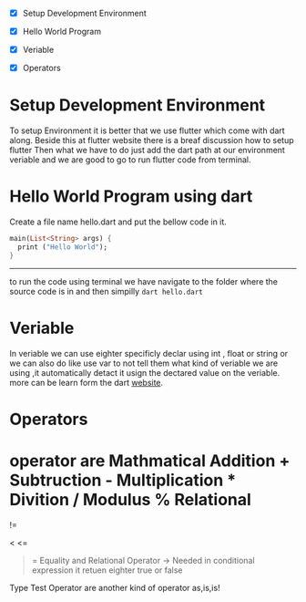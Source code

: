 - [x] Setup Development Environment
- [x] Hello World Program
- [x] Veriable
- [x] Operators


# Setup Development Environment
To setup Environment it is better that we use flutter which come with dart along.
Beside this at flutter website there is a breaf discussion how to setup flutter
Then what we have to do just add the dart path at our environment veriable and we are good to go
to run flutter code from terminal.

# Hello World Program using dart
Create a file name hello.dart and put the bellow code in it.
```dart
main(List<String> args) {
  print ("Hello World");
}
```
----------
to run the code using terminal we have navigate to the folder where the source code is in
and then simpilly `dart hello.dart`

# Veriable
In veriable we can use eighter specificly declar using int , float or string or we can also do like 
use var to not tell them what kind of veriable we are using ,it automatically detact it usign the dectared value on the veriable.
more can be learn form the dart [website](https://www.dartlang.org/guides/language/language-tour#variables).

# Operators
operator are
Mathmatical 
 Addition +
 Subtruction -
 Multiplication *
 Divition /
 Modulus %
Relational
 ==
 !=
 >
 <
 <=
 >=
Equality and Relational Operator -> Needed in conditional expression it retuen eighter true or false

Type Test Operator are another kind of operator
 as,is,is!

